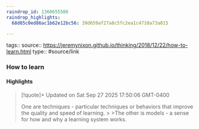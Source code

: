 ```yaml
---
raindrop_id: 1360655506
raindrop_highlights:
  68d85c0ed86ac1b62e12bc56: 39d659af27a8c5fc2ea1c4710a73a015

---
```


tags::
source:: https://jeremynixon.github.io/thinking/2018/12/22/how-to-learn.html
type:: #source/link

### How to learn



#### Highlights

> [!quote]+ Updated on Sat Sep 27 2025 17:50:06 GMT-0400
>
> One are techniques - particular techniques or behaviors that improve the quality and speed of learning.
&gt;
&gt;The other is models - a sense for how and why a learning system works.
